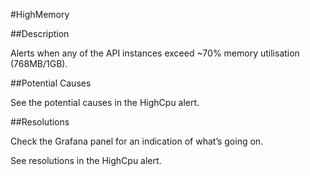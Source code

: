 #HighMemory  

##Description

Alerts when any of the API instances exceed ~70% memory utilisation (768MB/1GB).

##Potential Causes

See the potential causes in the HighCpu alert.

##Resolutions

Check the Grafana panel for an indication of what’s going on.

See resolutions in the HighCpu alert.